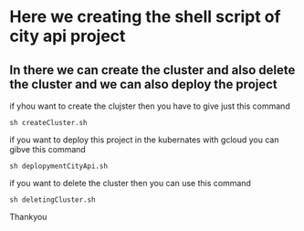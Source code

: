 # Here we creating the shell script of city api project 

## In there we can create the cluster and also delete the cluster and we can also deploy the project

if yhou want to create the clujster then you have to give just this command 
```
sh createCluster.sh
```

if you want to deploy this project in the kubernates with gcloud you can gibve this command 
```
sh deplopymentCityApi.sh
```

if you want to delete the cluster then you can use this command 
```
sh deletingCluster.sh
```

Thankyou
